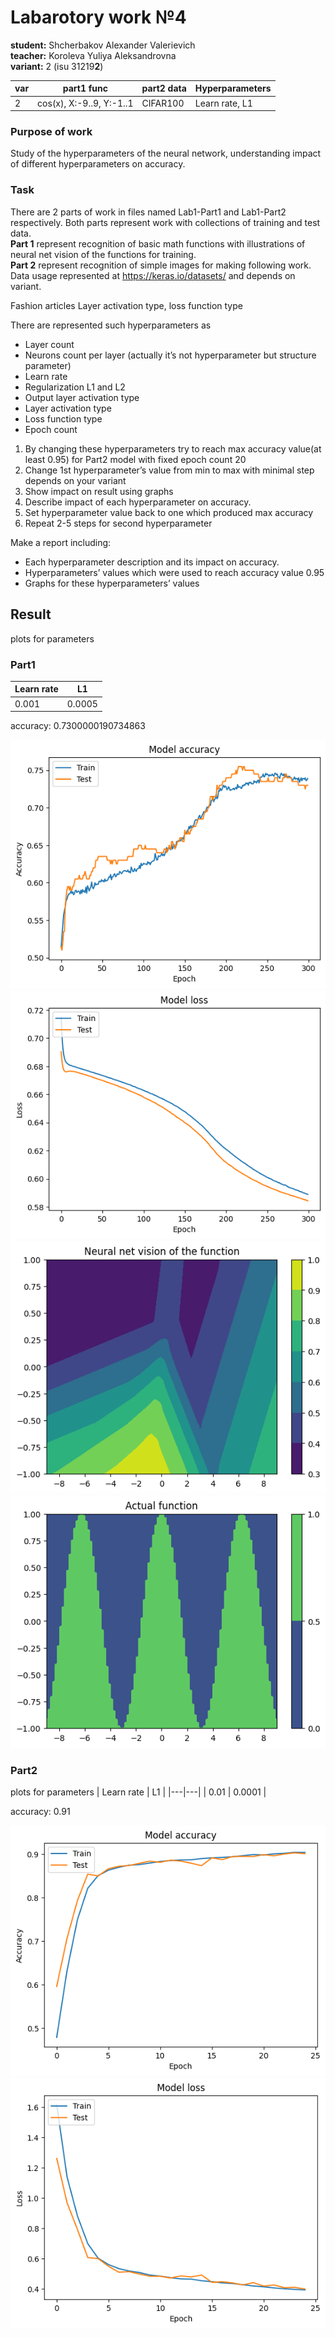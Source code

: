 # Labarotory work №4
**student:** Shcherbakov Alexander Valerievich\
**teacher:** Koroleva Yuliya Aleksandrovna\
**variant:** 2 (isu 31219**2**)

|var|part1 func|part2 data|Hyperparameters|
| --- | --- | --- | --- |
| 2 | cos(x), X:-9..9, Y:-1..1| CIFAR100 | Learn rate, L1 |

### Purpose of work
Study of the hyperparameters of the neural network, understanding impact of different hyperparameters on accuracy.

### Task
There are 2 parts of work in files named Lab1-Part1 and Lab1-Part2 respectively. Both parts represent work with collections of training and test data. \
**Part 1** represent recognition of basic math functions with illustrations of neural net vision of the functions for training.\
**Part 2** represent recognition of simple images for making following work.
Data usage represented at https://keras.io/datasets/ and depends on variant.

Fashion articles
Layer activation type, loss function type

There are represented such hyperparameters as
- Layer count
- Neurons count per layer (actually it’s not hyperparameter but structure parameter)
- Learn rate
- Regularization L1 and L2
- Output layer activation type
- Layer activation type
- Loss function type
- Epoch count

1) By changing these hyperparameters try to reach max accuracy value(at least 0.95)  for Part2 model with fixed epoch count 20
2) Change 1st hyperparameter’s value from min to max with minimal step depends on your variant 
3) Show impact on result using graphs
4) Describe impact of each hyperparameter on accuracy.
5) Set hyperparameter value back to one which produced max accuracy
6) Repeat 2-5 steps for second hyperparameter

Make a report including:
- Each hyperparameter description and its impact on accuracy.
- Hyperparameters’ values which were used to reach accuracy value 0.95
- Graphs for these hyperparameters’ values

## Result

plots for parameters
### Part1
| Learn rate | L1 |
|---|---|
| 0.001 | 0.0005 |

accuracy: 0.7300000190734863

![accuracy](part1_accuracy.png)
![loss](part1_loss.png)
![graph](graph.png)
![real_graph](real_graph.png)

### Part2

plots for parameters
| Learn rate | L1 |
|---|---|
| 0.01 | 0.0001 |

accuracy: 0.91

![accuracy](1.png)
![loss](2.png)

